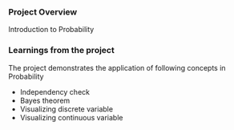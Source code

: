### Project Overview

 

Introduction to Probability


### Learnings from the project

 The project demonstrates the application of following concepts in Probability

- Independency check
- Bayes theorem
- Visualizing discrete variable
- Visualizing continuous variable



